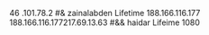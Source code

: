 46 .101.78.2
#& zainalabden Lifetime 188.166.116.177
188.166.116.177217.69.13.63
#&& haidar Lifeime 1080
